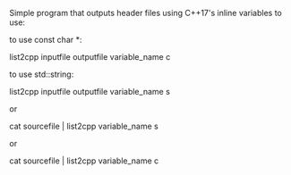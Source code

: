 Simple program that outputs header files using C++17's
inline variables to use:


to use const char *:

list2cpp inputfile outputfile variable_name c

to use std::string:

list2cpp inputfile outputfile variable_name s

or

cat sourcefile  | list2cpp variable_name s

or

cat sourcefile  | list2cpp variable_name c


